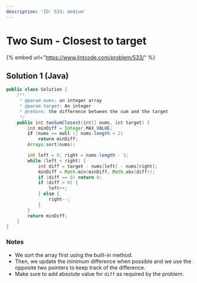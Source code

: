 ```yaml
---
description: 'ID: 533; medium'
---
```


# Two Sum - Closest to target

{% embed url="https://www.lintcode.com/problem/533/" %}

## Solution 1 \(Java\)

```java
public class Solution {
    /**
     * @param nums: an integer array
     * @param target: An integer
     * @return: the difference between the sum and the target
     */
    public int twoSumClosest(int[] nums, int target) {
        int minDiff = Integer.MAX_VALUE;
        if (nums == null || nums.length < 2)
            return minDiff;
        Arrays.sort(nums);

        int left = 0, right = nums.length - 1;
        while (left < right) {
            int diff = target - nums[left] - nums[right];
            minDiff = Math.min(minDiff, Math.abs(diff));
            if (diff == 0) return 0;
            if (diff > 0) {
                left++;
            } else {
                right--;
            }
        }
        return minDiff;
    }
}
```

### Notes

* We sort the array first using the built-in method.
* Then, we update the minimum difference when possible and we use the opposite two pointers to keep track of the difference. 
* Make sure to add absolute value for `diff` as required by the problem.

